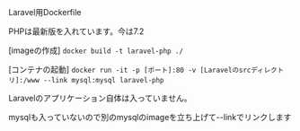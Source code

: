 Laravel用Dockerfile 

PHPは最新版を入れています。今は7.2

[imageの作成]
`docker build -t laravel-php ./`

[コンテナの起動]
`docker run -it -p [ポート]:80 -v [Laravelのsrcディレクトリ]:/www --link mysql:mysql laravel-php`

Laravelのアプリケーション自体は入っていません。

mysqlも入っていないので別のmysqlのimageを立ち上げて--linkでリンクします
